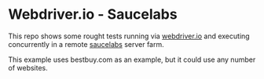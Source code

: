 
# Webdriver.io - Saucelabs

This repo shows some rought tests running via [webdriver.io](https://www.webdriver.io) and executing concurrently in a remote [saucelabs](https://www.saucelabs.com) server farm. 

This example uses bestbuy.com as an example, but it could use any number of websites. 